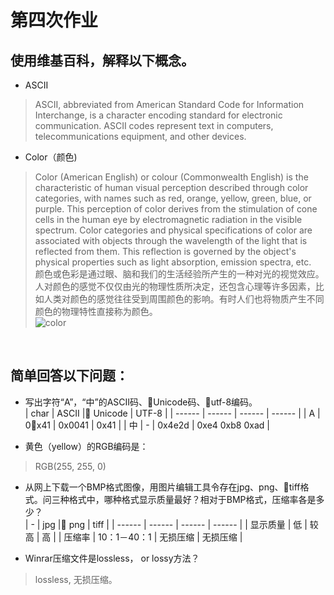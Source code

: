 # 第四次作业


## 使用维基百科，解释以下概念。

* ASCII<br>
>ASCII, abbreviated from American Standard Code for Information Interchange, is a character encoding standard for electronic communication. ASCII codes represent text in computers, telecommunications equipment, and other devices.
* Color（颜色)<br>
>Color (American English) or colour (Commonwealth English) is the characteristic of human visual perception described through color categories, with names such as red, orange, yellow, green, blue, or purple. This perception of color derives from the stimulation of cone cells in the human eye by electromagnetic radiation in the visible spectrum. Color categories and physical specifications of color are associated with objects through the wavelength of the light that is reflected from them. This reflection is governed by the object's physical properties such as light absorption, emission spectra, etc.<br>
颜色或色彩是通过眼、脑和我们的生活经验所产生的一种对光的视觉效应。人对颜色的感觉不仅仅由光的物理性质所决定，还包含心理等许多因素，比如人类对颜色的感觉往往受到周围颜色的影响。有时人们也将物质产生不同颜色的物理特性直接称为颜色。<br>
![color](https://upload.wikimedia.org/wikipedia/commons/thumb/b/b1/Colouring_pencils.jpg/500px-Colouring_pencils.jpg)
<br>

## 简单回答以下问题：

* 写出字符“A”，“中”的ASCII码、Unicode码、utf-8编码。<br>
| char | ASCII | Unicode  | UTF-8 |
| ------ | ------ | ------ | ------ |
| A  | 0x41 | 0x0041 | 0x41 |
| 中 | - | 0x4e2d | 0xe4 0xb8 0xad |

* 黄色（yellow）的RGB编码是：
> RGB(255, 255, 0)

* 从网上下载一个BMP格式图像，用图片编辑工具令存在jpg、png、tiff格式。问三种格式中，哪种格式显示质量最好？相对于BMP格式，压缩率各是多少？<br>
| - | jpg | png | tiff |
| ------ | ------ | ------ | ------ |
| 显示质量  | 低 | 较高 | 高 |
| 压缩率 | 10：1－40：1 | 无损压缩 | 无损压缩 |

* Winrar压缩文件是lossless， or lossy方法？<br>
>lossless, 无损压缩。